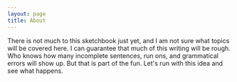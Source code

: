 ```yaml
---
layout: page
title: About
---
```


There is not much to this sketchbook just yet, and I am not sure what topics
will be covered here. I can guarantee that much of this writing will be rough.
Who knows how many incomplete sentences, run ons, and grammatical errors will 
show up. But that is part of the fun. Let's run with this idea and see what happens.